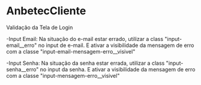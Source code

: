 # AnbetecCliente

Validação da Tela de Login

-Input Email:
Na situação do e-mail estar errado, utilizar a class "input-email__erro" no input de e-mail. E ativar a visibilidade da mensagem de erro com a classe "input-email-mensagem-erro__visivel"

-Input Senha:
Na situação da senha estar errada, utilizar a class "input-senha__erro" no input da senha. E ativar a visibilidade da mensagem de erro com a classe "input-mensagem-erro__visivel"
